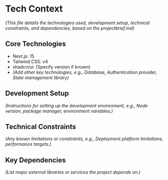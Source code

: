 # Tech Context

_(This file details the technologies used, development setup, technical constraints, and dependencies, based on the projectbrief.md)_

## Core Technologies

- Next.js: 15
- Tailwind CSS: v4
- shadcn/ui: (Specify version if known)
- _(Add other key technologies, e.g., Database, Authentication provider, State management library)_

## Development Setup

_(Instructions for setting up the development environment, e.g., Node version, package manager, environment variables.)_

## Technical Constraints

_(Any known limitations or constraints, e.g., Deployment platform limitations, performance targets.)_

## Key Dependencies

_(List major external libraries or services the project depends on.)_
